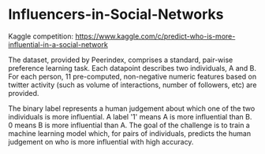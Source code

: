 # Influencers-in-Social-Networks

Kaggle competition: https://www.kaggle.com/c/predict-who-is-more-influential-in-a-social-network

The dataset, provided by Peerindex, comprises a standard, pair-wise preference learning task. Each datapoint describes two individuals, A and B. For each person, 11 pre-computed, non-negative numeric features based on twitter activity (such as volume of interactions, number of followers, etc) are provided.

The binary label represents a human judgement about which one of the two individuals is more influential. A label '1' means A is more influential than B. 0 means B is more influential than A. The goal of the challenge is to train a machine learning model which, for pairs of individuals, predicts the human judgement on who is more influential with high accuracy.
